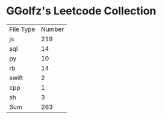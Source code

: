# GGolfz's Leetcode Collection

<table><tr><td>File Type</td><td>Number</td></tr><tr><td>js</td><td>219</td></tr><tr><td>sql</td><td>14</td></tr><tr><td>py</td><td>10</td></tr><tr><td>rb</td><td>14</td></tr><tr><td>swift</td><td>2</td></tr><tr><td>cpp</td><td>1</td></tr><tr><td>sh</td><td>3</td></tr><tr><td>Sum</td><td>263</td></tr></table>
